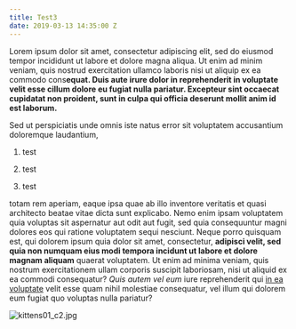 ```yaml
---
title: Test3
date: 2019-03-13 14:35:00 Z
---
```


Lorem ipsum dolor sit amet, consectetur adipiscing elit, sed do eiusmod tempor incididunt ut labore et dolore magna aliqua. Ut enim ad minim veniam, quis nostrud exercitation ullamco laboris nisi ut aliquip ex ea commodo cons**equat. Duis aute irure dolor in reprehenderit in voluptate velit esse cillum dolore eu fugiat nulla pariatur. Excepteur sint occaecat cupidatat non proident, sunt in culpa qui officia deserunt mollit anim id est laborum.**

Sed ut perspiciatis unde omnis iste natus error sit voluptatem accusantium doloremque laudantium,

1. test

2. test

3. test

totam rem aperiam, eaque ipsa quae ab illo inventore veritatis et quasi architecto beatae vitae dicta sunt explicabo. Nemo enim ipsam voluptatem quia voluptas sit aspernatur aut odit aut fugit, sed quia consequuntur magni dolores eos qui ratione voluptatem sequi nesciunt. Neque porro quisquam est, qui dolorem ipsum quia dolor sit amet, consectetur, **adipisci velit, sed quia non numquam eius modi tempora incidunt ut labore et dolore magnam aliquam** quaerat voluptatem. Ut enim ad minima veniam, quis nostrum exercitationem ullam corporis suscipit laboriosam, nisi ut aliquid ex ea commodi consequatur? *Quis autem vel eum* iure reprehenderit qui [in ea voluptate](http://google.com) velit esse quam nihil molestiae consequatur, vel illum qui dolorem eum fugiat quo voluptas nulla pariatur?

![kittens01_c2.jpg](/uploads/kittens01_c2.jpg)